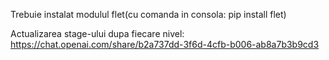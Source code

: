Trebuie instalat modulul flet(cu comanda in consola: pip install flet)

Actualizarea stage-ului dupa fiecare nivel: https://chat.openai.com/share/b2a737dd-3f6d-4cfb-b006-ab8a7b3b9cd3
